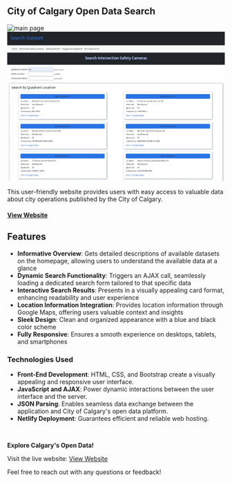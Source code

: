 ## City of Calgary Open Data Search

![main page](/img/main_page.png)
![search page](/img/search_page.png)

This user-friendly website provides users with easy access to valuable data about city operations published by the City of Calgary.

#### [View Website](https://elly-search-dataset.netlify.app/)

## Features

- **Informative Overview**: Gets detailed descriptions of available datasets on the homepage, allowing users to understand the available data at a glance
- **Dynamic Search Functionality**: Triggers an AJAX call, seamlessly loading a dedicated search form tailored to that specific data
- **Interactive Search Results**: Presents in a visually appealing card format, enhancing readability and user experience
- **Location Information Integration**: Provides location information through Google Maps, offering users valuable context and insights
- **Sleek Design**: Clean and organized appearance with a blue and black color scheme
- **Fully Responsive**: Ensures a smooth experience on desktops, tablets, and smartphones

### Technologies Used

- **Front-End Development**: HTML, CSS, and Bootstrap create a visually appealing and responsive user interface.
- **JavaScript and AJAX**: Power dynamic interactions between the user interface and the server.
- **JSON Parsing**: Enables seamless data exchange between the application and City of Calgary's open data platform.
- **Netlify Deployment**: Guarantees efficient and reliable web hosting.

<br />

**Explore Calgary's Open Data!**

Visit the live website: [View Website](https://elly-search-dataset.netlify.app/)

Feel free to reach out with any questions or feedback!
